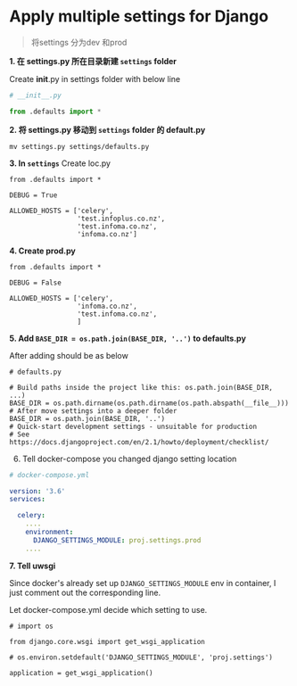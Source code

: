 # Apply multiple settings for Django

> 将settings 分为dev 和prod

**1. 在 settings.py 所在目录新建 `settings` folder**

Create __init__.py in settings folder with below line
```py
# __init__.py

from .defaults import *
```

**2. 将 settings.py 移动到  `settings` folder 的 default.py**
```
mv settings.py settings/defaults.py
```

**3. In `settings`**
Create loc.py
```
from .defaults import *

DEBUG = True

ALLOWED_HOSTS = ['celery',
                 'test.infoplus.co.nz',
                 'test.infoma.co.nz',
                 'infoma.co.nz']
```


**4. Create prod.py**
```
from .defaults import *

DEBUG = False

ALLOWED_HOSTS = ['celery',
                 'infoma.co.nz',
                 'test.infoma.co.nz',
                 ]

```

**5. Add `BASE_DIR = os.path.join(BASE_DIR, '..')` to defaults.py**

After adding should be as below

```
# defaults.py

# Build paths inside the project like this: os.path.join(BASE_DIR, ...)
BASE_DIR = os.path.dirname(os.path.dirname(os.path.abspath(__file__)))
# After move settings into a deeper folder
BASE_DIR = os.path.join(BASE_DIR, '..')
# Quick-start development settings - unsuitable for production
# See https://docs.djangoproject.com/en/2.1/howto/deployment/checklist/
```

6. Tell docker-compose you changed django setting location

```yml
# docker-compose.yml

version: '3.6'
services:

  celery:
    ....
    environment:
      DJANGO_SETTINGS_MODULE: proj.settings.prod
    ....
```

**7. Tell uwsgi**

Since docker's already set up `DJANGO_SETTINGS_MODULE` env in container, I just comment out the corresponding line.

Let docker-compose.yml decide which setting to use.

```
# import os

from django.core.wsgi import get_wsgi_application

# os.environ.setdefault('DJANGO_SETTINGS_MODULE', 'proj.settings')

application = get_wsgi_application()

```

